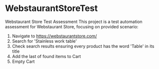 # WebstaurantStoreTest
Webstaurant Store Test Assessment
This project is a test automation assessment for Webstaurant Store, focusing on provided scenario:
1. Navigate to https://webstaurantstore.com/
2. Search for 'Stainless work table'
3. Check search results ensuring every product has the word 'Table' in its title
4. Add the last of found items to Cart
5. Empty Cart
